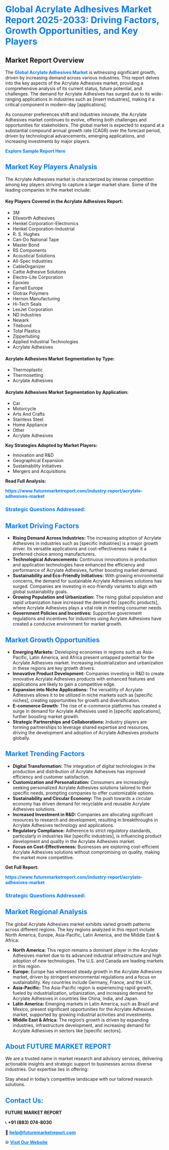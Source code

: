<h1 style="color: #007BFF;">Global Acrylate Adhesives Market Report 2025-2033: Driving Factors, Growth Opportunities, and Key Players</h1>

<section id="overview">
<h2>Market Report Overview</h2>
<p>The <a href="https://www.futuremarketreport.com/industry-report/acrylate-adhesives-market" style="color: #007BFF; text-decoration: none;"><strong>Global Acrylate Adhesives Market</strong></a> is witnessing significant growth, driven by increasing demand across various industries. This report delves into the key aspects of the Acrylate Adhesives market, providing a comprehensive analysis of its current status, future potential, and challenges. The demand for Acrylate Adhesives has surged due to its wide-ranging applications in industries such as [insert industries], making it a critical component in modern-day [applications].</p>
<p>As consumer preferences shift and industries innovate, the Acrylate Adhesives market continues to evolve, offering both challenges and opportunities for stakeholders. The global market is expected to expand at a substantial compound annual growth rate (CAGR) over the forecast period, driven by technological advancements, emerging applications, and increasing investments by major players.</p>
</section>

<section id="overview">
<p><a href="https://www.futuremarketreport.com/request-sample/reportId=107254" style="color: #007BFF; text-decoration: none;"><strong>Explore Sample Report Here</strong></a></p>
</section>

<section id="key-players">
<h2 style="color: #007BFF;">Market Key Players Analysis</h2>
<p>The Acrylate Adhesives market is characterized by intense competition among key players striving to capture a larger market share. Some of the leading companies in the market include:</p>
<h4>Key Players Covered in the Acrylate Adhesives Report:</h4>
<ul><li>3M</li><li>Ellsworth Adhesives</li><li>Henkel Corporation-Electronics</li><li>Henkel Corporation-Industrial</li><li>R. S. Hughes</li><li>Can-Do National Tape</li><li>Master Bond</li><li>RS Components</li><li>Acoustical Solutions</li><li>All-Spec Industries</li><li>CableOrganizer</li><li>Cattie Adhesive Solutions</li><li>Electro-Lite Corporation</li><li>Epoxies</li><li>Farnell Europe</li><li>Glotrax Polymers</li><li>Hernon Manufacturing</li><li>Hi-Tech Seals</li><li>LexJet Corporation</li><li>ND Industries</li><li>Newark</li><li>Titebond</li><li>Total Plastics</li><li>Zippertubing</li><li>Applied Industrial Technologies</li><li>Acrylate Adhesives</li></ul>
<h4>Acrylate Adhesives Market Segmentation by Type:</h4>
<ul><li>Thermoplastic</li><li>Thermosetting</li><li>Acrylate Adhesives</li></ul>

<h4>Acrylate Adhesives Market Segmentation by Application:</h4>
<ul><li>Car</li><li>Motorcycle</li><li>Arts And Crafts</li><li>Stainless Steel</li><li>Home Appliance</li><li>Other</li><li>Acrylate Adhesives</li></ul>
<p><strong>Key Strategies Adopted by Market Players:</strong></p>
<ul>
<li>Innovation and R&D</li>
<li>Geographical Expansion</li>
<li>Sustainability Initiatives</li>
<li>Mergers and Acquisitions</li>
</ul>
</section>

<section>
<p><strong>Read Full Analysis: </strong></p><a href="https://www.futuremarketreport.com/industry-report/acrylate-adhesives-market" style="color: #007BFF; text-decoration: none;"><strong>https://www.futuremarketreport.com/industry-report/acrylate-adhesives-market</strong></a>
<h3 style="color: #007BFF;">Strategic Questions Addressed:</h3>
</section>

<section id="driving-factors">
<h2 style="color: #007BFF;">Market Driving Factors</h2>
<ul>
<li><strong>Rising Demand Across Industries:</strong> The increasing adoption of Acrylate Adhesives in industries such as [specific industries] is a major growth driver. Its versatile applications and cost-effectiveness make it a preferred choice among manufacturers.</li>
<li><strong>Technological Advancements:</strong> Continuous innovations in production and application technologies have enhanced the efficiency and performance of Acrylate Adhesives, further boosting market demand.</li>
<li><strong>Sustainability and Eco-Friendly Initiatives:</strong> With growing environmental concerns, the demand for sustainable Acrylate Adhesives solutions has surged. Companies are investing in eco-friendly variants to align with global sustainability goals.</li>
<li><strong>Growing Population and Urbanization:</strong> The rising global population and rapid urbanization have increased the demand for [specific products], where Acrylate Adhesives plays a vital role in meeting consumer needs.</li>
<li><strong>Government Policies and Incentives:</strong> Supportive government regulations and incentives for industries using Acrylate Adhesives have created a conducive environment for market growth.</li>
</ul>
</section>

<section id="growth-opportunities">
<h2 style="color: #007BFF;">Market Growth Opportunities</h2>
<ul>
<li><strong>Emerging Markets:</strong> Developing economies in regions such as Asia-Pacific, Latin America, and Africa present untapped potential for the Acrylate Adhesives market. Increasing industrialization and urbanization in these regions are key growth drivers.</li>
<li><strong>Innovative Product Development:</strong> Companies investing in R&D to create innovative Acrylate Adhesives products with enhanced features and applications are likely to gain a competitive edge.</li>
<li><strong>Expansion into Niche Applications:</strong> The versatility of Acrylate Adhesives allows it to be utilized in niche markets such as [specific niches], creating opportunities for growth and diversification.</li>
<li><strong>E-commerce Growth:</strong> The rise of e-commerce platforms has created a surge in demand for Acrylate Adhesives used in [specific applications], further boosting market growth.</li>
<li><strong>Strategic Partnerships and Collaborations:</strong> Industry players are forming partnerships to leverage shared expertise and resources, driving the development and adoption of Acrylate Adhesives products globally.</li>
</ul>
</section>

<section id="trending-factors">
<h2 style="color: #007BFF;">Market Trending Factors</h2>
<ul>
<li><strong>Digital Transformation:</strong> The integration of digital technologies in the production and distribution of Acrylate Adhesives has improved efficiency and customer satisfaction.</li>
<li><strong>Customization and Personalization:</strong> Consumers are increasingly seeking personalized Acrylate Adhesives solutions tailored to their specific needs, prompting companies to offer customizable options.</li>
<li><strong>Sustainability and Circular Economy:</strong> The push towards a circular economy has driven demand for recyclable and reusable Acrylate Adhesives solutions.</li>
<li><strong>Increased Investment in R&D:</strong> Companies are allocating significant resources to research and development, resulting in breakthroughs in Acrylate Adhesives technology and applications.</li>
<li><strong>Regulatory Compliance:</strong> Adherence to strict regulatory standards, particularly in industries like [specific industries], is influencing product development and quality in the Acrylate Adhesives market.</li>
<li><strong>Focus on Cost-Effectiveness:</strong> Businesses are exploring cost-efficient Acrylate Adhesives solutions without compromising on quality, making the market more competitive.</li>
</ul>
</section>

<section>
<p><strong>Get Full Report: </strong></p><a href="https://www.futuremarketreport.com/industry-report/acrylate-adhesives-market" style="color: #007BFF; text-decoration: none;"><strong>https://www.futuremarketreport.com/industry-report/acrylate-adhesives-market</strong></a>
<h3 style="color: #007BFF;">Strategic Questions Addressed:</h3>
</section>


<section id="regional-analysis">
<h2 style="color: #007BFF;">Market Regional Analysis</h2>
<p>The global Acrylate Adhesives market exhibits varied growth patterns across different regions. The key regions analyzed in this report include North America, Europe, Asia-Pacific, Latin America, and the Middle East & Africa:</p>
<ul>
<li><strong>North America:</strong> This region remains a dominant player in the Acrylate Adhesives market due to its advanced industrial infrastructure and high adoption of new technologies. The U.S. and Canada are leading markets in this region.</li>
<li><strong>Europe:</strong> Europe has witnessed steady growth in the Acrylate Adhesives market, driven by stringent environmental regulations and a focus on sustainability. Key countries include Germany, France, and the U.K.</li>
<li><strong>Asia-Pacific:</strong> The Asia-Pacific region is experiencing rapid growth, fueled by industrialization, urbanization, and increasing demand for Acrylate Adhesives in countries like China, India, and Japan.</li>
<li><strong>Latin America:</strong> Emerging markets in Latin America, such as Brazil and Mexico, present significant opportunities for the Acrylate Adhesives market, supported by growing industrial activities and investments.</li>
<li><strong>Middle East & Africa:</strong> The region’s growth is driven by expanding industries, infrastructure development, and increasing demand for Acrylate Adhesives in sectors like [specific sectors].</li>
</ul>
</section>

<footer>
<h2 style="color: #007BFF;">About FUTURE MARKET REPORT</h2>
<p>We are a trusted name in market research and advisory services, delivering actionable insights and strategic support to businesses across diverse industries. Our expertise lies in offering:</p>

<p>Stay ahead in today’s competitive landscape with our tailored research solutions.</p>

<h2 style="color: #007BFF;">Contact Us:</h2>
<p><strong>FUTURE MARKET REPORT</strong></p>
<p>📞 <strong>+91 (883) 074-8030</strong></p>
<p>📧 <strong><a href="mailto:help@futuremarketreport.com" style="color: #007BFF;">help@futuremarketreport.com</a></strong></p>
<p>🌐 <strong><a href="https://www.futuremarketreport.com/" style="color: #007BFF;">Visit Our Website</a></strong></p>
</footer>
